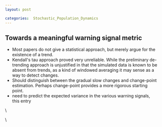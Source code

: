 ```yaml
---
layout: post

categories:  Stochastic_Population_Dynamics
---
```






 





Towards a meaningful warning signal metric
------------------------------------------

-   Most papers do not give a statistical approach, but merely argue for
    the existence of a trend.
-   Kendall's tau approach proved very unreliable. While the preliminary
    de-trending approach is unjustified in that the simulated data is
    known to be absent from trends, as a kind of windowed averaging it
    may sense as a way to detect changes.
-   Should distinguish between the gradual slow changes and change-point
    estimation. Perhaps change-point provides a more rigorous starting
    point.
-   need to predict the expected variance in the various warning
    signals, this entry

\

\

